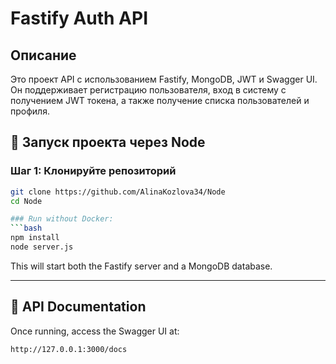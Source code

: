 # Fastify Auth API

## Описание
Это проект API с использованием Fastify, MongoDB, JWT и Swagger UI. Он поддерживает регистрацию пользователя, вход в систему с получением JWT токена, а также получение списка пользователей и профиля.

## 🚀 Запуск проекта через Node

### Шаг 1: Клонируйте репозиторий

```bash
git clone https://github.com/AlinaKozlova34/Node
cd Node

### Run without Docker:
```bash
npm install
node server.js
```

This will start both the Fastify server and a MongoDB database.

---

## 📑 API Documentation
Once running, access the Swagger UI at:
```
http://127.0.0.1:3000/docs
```







